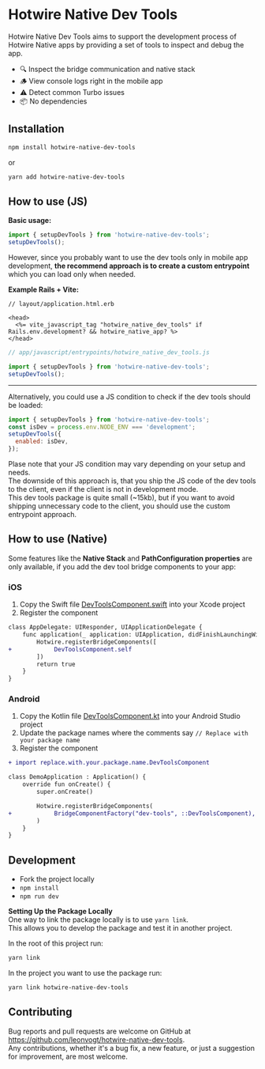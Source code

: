# Hotwire Native Dev Tools

Hotwire Native Dev Tools aims to support the development process of Hotwire Native apps by providing a set of tools to inspect and debug the app. 

- 🔍 Inspect the bridge communication and native stack
- 🪵 View console logs right in the mobile app
- ⚠️ Detect common Turbo issues
- 📦 No dependencies

## Installation

```bash
npm install hotwire-native-dev-tools
```
or

```bash
yarn add hotwire-native-dev-tools
```

## How to use (JS)

**Basic usage:**
```js
import { setupDevTools } from 'hotwire-native-dev-tools';
setupDevTools();
```

However, since you probably want to use the dev tools only in mobile app development, **the recommend approach is to create a custom entrypoint** which you can load only when needed.    

**Example Rails + Vite:**

```erb
// layout/application.html.erb

<head>
  <%= vite_javascript_tag "hotwire_native_dev_tools" if Rails.env.development? && hotwire_native_app? %>
</head>
```

```js
// app/javascript/entrypoints/hotwire_native_dev_tools.js

import { setupDevTools } from 'hotwire-native-dev-tools';
setupDevTools();
```

--- 

Alternatively, you could use a JS condition to check if the dev tools should be loaded:    
```js
import { setupDevTools } from 'hotwire-native-dev-tools';
const isDev = process.env.NODE_ENV === 'development';
setupDevTools({
  enabled: isDev,
});
```

Plase note that your JS condition may vary depending on your setup and needs.     
The downside of this approach is, that you ship the JS code of the dev tools to the client, even if the client is not in development mode.    
This dev tools package is quite small (~15kb), but if you want to avoid shipping unnecessary code to the client, you should use the custom entrypoint approach.    

## How to use (Native)

Some features like the **Native Stack** and **PathConfiguration properties** are only available, if you add the dev tool bridge components to your app:

### iOS

1. Copy the Swift file [DevToolsComponent.swift](./ios/DevToolsComponent.swift) into your Xcode project
2. Register the component

```diff
class AppDelegate: UIResponder, UIApplicationDelegate {
    func application(_ application: UIApplication, didFinishLaunchingWithOptions launchOptions: [UIApplication.LaunchOptionsKey: Any]?) -> Bool {
        Hotwire.registerBridgeComponents([
+            DevToolsComponent.self
        ])
        return true
    }
}
```

### Android

1. Copy the Kotlin file [DevToolsComponent.kt](./android/DevToolsComponent.kt) into your Android Studio project
2. Update the package names where the comments say `// Replace with your package name`
3. Register the component

```diff
+ import replace.with.your.package.name.DevToolsComponent

class DemoApplication : Application() {
    override fun onCreate() {
        super.onCreate()

        Hotwire.registerBridgeComponents(
+            BridgeComponentFactory("dev-tools", ::DevToolsComponent),
        )
    }
}
```

## Development

- Fork the project locally
- `npm install`
- `npm run dev`

**Setting Up the Package Locally**     
One way to link the package locally is to use `yarn link`.     
This allows you to develop the package and test it in another project.   

In the root of this project run:
```bash
yarn link
```

In the project you want to use the package run:
```bash
yarn link hotwire-native-dev-tools
```


## Contributing

Bug reports and pull requests are welcome on GitHub at https://github.com/leonvogt/hotwire-native-dev-tools.     
Any contributions, whether it's a bug fix, a new feature, or just a suggestion for improvement, are most welcome.
